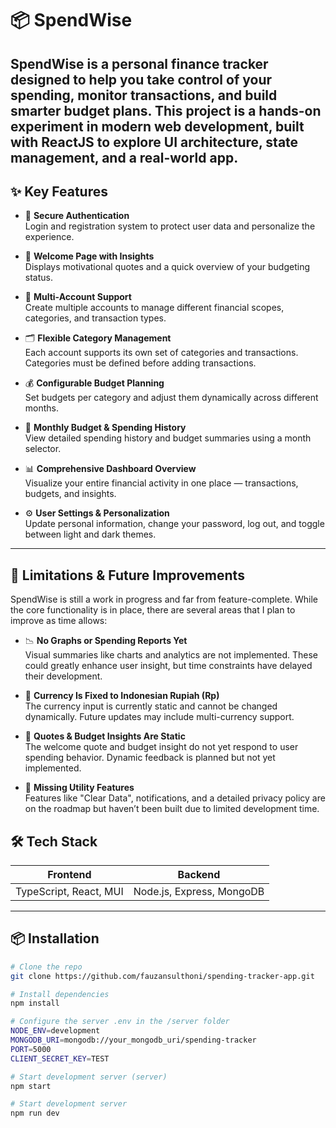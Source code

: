 # 📦 SpendWise

SpendWise is a personal finance tracker designed to help you take control of your spending, monitor transactions, and build smarter budget plans. This project is a hands-on experiment in modern web development, built with ReactJS to explore UI architecture, state management, and a real-world app.
---
## ✨ Key Features

- 🔐 **Secure Authentication**  
  Login and registration system to protect user data and personalize the experience.

- 🎉 **Welcome Page with Insights**  
  Displays motivational quotes and a quick overview of your budgeting status.

- 🧾 **Multi-Account Support**  
  Create multiple accounts to manage different financial scopes, categories, and transaction types.

- 🗂️ **Flexible Category Management**  
  Each account supports its own set of categories and transactions. Categories must be defined before adding transactions.

- 💰 **Configurable Budget Planning**  
  Set budgets per category and adjust them dynamically across different months.

- 📅 **Monthly Budget & Spending History**  
  View detailed spending history and budget summaries using a month selector.

- 📊 **Comprehensive Dashboard Overview**  
  Visualize your entire financial activity in one place — transactions, budgets, and insights.

- ⚙️ **User Settings & Personalization**  
  Update personal information, change your password, log out, and toggle between light and dark themes.

---

## 🚧 Limitations & Future Improvements

SpendWise is still a work in progress and far from feature-complete. While the core functionality is in place, there are several areas that I plan to improve as time allows:

- 📉 **No Graphs or Spending Reports Yet**  
  Visual summaries like charts and analytics are not implemented. These could greatly enhance user insight, but time constraints have delayed their development.

- 💱 **Currency Is Fixed to Indonesian Rupiah (Rp)**  
  The currency input is currently static and cannot be changed dynamically. Future updates may include multi-currency support.

- 💬 **Quotes & Budget Insights Are Static**  
  The welcome quote and budget insight do not yet respond to user spending behavior. Dynamic feedback is planned but not yet implemented.

- 🧹 **Missing Utility Features**  
  Features like "Clear Data", notifications, and a detailed privacy policy are on the roadmap but haven’t been built due to limited development time.

## 🛠️ Tech Stack
| Frontend               | Backend                     |
|------------------------|-----------------------------|
| TypeScript, React, MUI | Node.js, Express, MongoDB   |
 
---

## 📦 Installation

```bash
# Clone the repo
git clone https://github.com/fauzansulthoni/spending-tracker-app.git

# Install dependencies
npm install

# Configure the server .env in the /server folder
NODE_ENV=development
MONGODB_URI=mongodb://your_mongodb_uri/spending-tracker
PORT=5000
CLIENT_SECRET_KEY=TEST

# Start development server (server)
npm start

# Start development server
npm run dev

